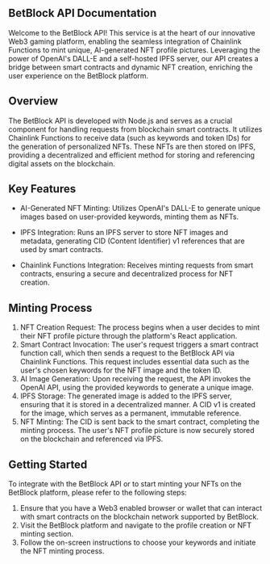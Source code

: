 ## BetBlock API Documentation

Welcome to the BetBlock API! This service is at the heart of our innovative Web3 gaming platform, enabling the seamless integration of Chainlink Functions to mint unique, AI-generated NFT profile pictures. Leveraging the power of OpenAI's DALL-E and a self-hosted IPFS server, our API creates a bridge between smart contracts and dynamic NFT creation, enriching the user experience on the BetBlock platform.

## Overview

The BetBlock API is developed with Node.js and serves as a crucial component for handling requests from blockchain smart contracts. It utilizes Chainlink Functions to receive data (such as keywords and token IDs) for the generation of personalized NFTs. These NFTs are then stored on IPFS, providing a decentralized and efficient method for storing and referencing digital assets on the blockchain.

## Key Features

- AI-Generated NFT Minting: Utilizes OpenAI's DALL-E to generate unique images based on user-provided keywords, minting them as NFTs.

- IPFS Integration: Runs an IPFS server to store NFT images and metadata, generating CID (Content Identifier) v1 references that are used by smart contracts.

- Chainlink Functions Integration: Receives minting requests from smart contracts, ensuring a secure and decentralized process for NFT creation.

## Minting Process

1. NFT Creation Request: The process begins when a user decides to mint their NFT profile picture through the platform's React application.
2. Smart Contract Invocation: The user's request triggers a smart contract function call, which then sends a request to the BetBlock API via Chainlink Functions. This request includes essential data such as the user's chosen keywords for the NFT image and the token ID.
3. AI Image Generation: Upon receiving the request, the API invokes the OpenAI API, using the provided keywords to generate a unique image.
4. IPFS Storage: The generated image is added to the IPFS server, ensuring that it is stored in a decentralized manner. A CID v1 is created for the image, which serves as a permanent, immutable reference.
5. NFT Minting: The CID is sent back to the smart contract, completing the minting process. The user's NFT profile picture is now securely stored on the blockchain and referenced via IPFS.

## Getting Started

To integrate with the BetBlock API or to start minting your NFTs on the BetBlock platform, please refer to the following steps:

1. Ensure that you have a Web3 enabled browser or wallet that can interact with smart contracts on the blockchain network supported by BetBlock.
2. Visit the BetBlock platform and navigate to the profile creation or NFT minting section.
3. Follow the on-screen instructions to choose your keywords and initiate the NFT minting process.